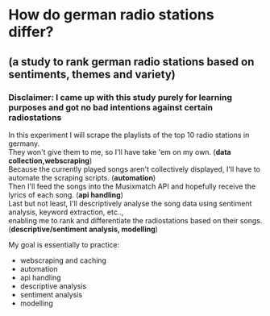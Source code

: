 # How do german radio stations differ?
## (a study to rank german radio stations based on sentiments, themes and variety)

### Disclaimer: I came up with this study purely for learning purposes and got no bad intentions against certain radiostations

In this experiment I will scrape the playlists of the top 10 radio stations in germany.  
They won't give them to me, so I'll have take 'em on my own. (**data collection,webscraping**)  
Because the currently played songs aren't collectively displayed, I'll have to automate the scraping scripts. (**automation**)  
Then I'll feed the songs into the Musixmatch API and hopefully receive the lyrics of each song. (**api handling**)  
Last but not least, I'll descriptively analyse the song data using sentiment analysis, keyword extraction, etc..,  
enabling me to rank and differentiate the radiostations based on their songs. (**descriptive/sentiment analysis, modelling**)

My goal is essentially to practice:  
- webscraping and caching  
- automation
- api handling  
- descriptive analysis
- sentiment analysis 
- modelling  



